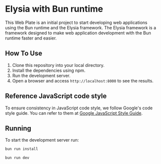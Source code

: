 # Elysia with Bun runtime

This Web Plate is an initial project to start developing web applications using the Bun runtime and the Elysia framework. The Elysia framework is a framework designed to make web application development with the Bun runtime faster and easier.

## How To Use

1. Clone this repository into your local directory.
2. Install the dependencies using npm.
3. Run the development server.
4. Open a browser and access `http://localhost:8000` to see the results.

## Reference JavaScript code style

To ensure consistency in JavaScript code style, we follow Google's code style guide. You can refer to them at [Google JavaScript Style Guide](https://google.github.io/styleguide/jsguide.html).

## Running
To start the development server run:
```bash
bun run install

bun run dev
```